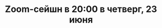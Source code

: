 ---
layout: session
title:  "Zoom-сейшн в 20:00 в четверг, 23 июня"
category: session
session:
    type: zoom
    date: 2022-06-23 20:00:00 +0300
    past: true
---